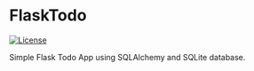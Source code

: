 # FlaskTodo

[![License][license-image]][license-url]

Simple Flask Todo App using SQLAlchemy and SQLite database.


[license-url]: https://github.com/rtzll/flask-todolist/blob/master/LICENSE
[license-image]: https://img.shields.io/badge/license-MIT-blue.svg?style=flat



